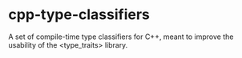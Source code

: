 # cpp-type-classifiers
A set of compile-time type classifiers for C++, meant to improve the usability of the &lt;type_traits> library.
